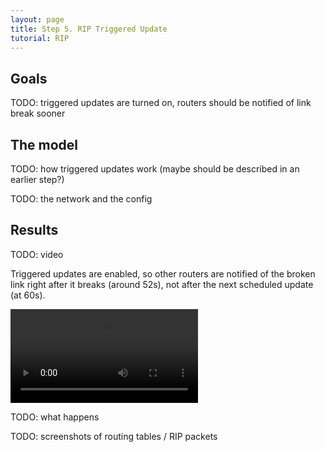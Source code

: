 ```yaml
---
layout: page
title: Step 5. RIP Triggered Update
tutorial: RIP
---
```


## Goals

TODO: triggered updates are turned on, routers should be notified of link break sooner

## The model

TODO: how triggered updates work (maybe should be described in an earlier step?)

TODO: the network and the config

## Results

TODO: video

Triggered updates are enabled, so other routers are notified of the broken link right after it breaks (around 52s), not after the next scheduled update (at 60s).

<p><video autoplay loop controls onclick="this.paused ? this.play() : this.pause();" src="step5.mp4"></video></p>
<!--internal video recording, zoom 0.77, animation speed none, playback speed 2.138, from 30s to 60s-->

TODO: what happens

TODO: screenshots of routing tables / RIP packets
